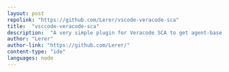 ```yaml
---
layout: post
repolink: "https://github.com/Lerer/vscode-veracode-sca"
title:  "vsccode-veracode-sca"
description:  "A very simple plugin for Veracode SCA to get agent-base SCA results into VSCode IDE."
author: "Lerer"
author-link: "https://github.com/Lerer/"
content-type: "ide"
languages: node
---
```


